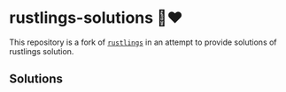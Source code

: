 # rustlings-solutions 🦀❤️

This repository is a fork of [`rustlings`](https://github.com/rust-lang/rustlings) in an attempt to provide solutions of rustlings solution.

## Solutions

